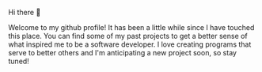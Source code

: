 Hi there 👋

Welcome to my github profile! It has been a little while since I have touched this place. You can find some of my past projects to get a better sense of what inspired me to be a software developer. I love creating programs that serve to better others and I'm anticipating a new project soon, so stay tuned!
